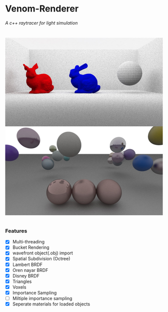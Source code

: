 # Venom-Renderer
###### A c++ raytracer for light simulation
#

<img src="/Venom Renderer/Renders/2Bunny1Ball.jpg"
     alt="Markdown Monster icon"
     style="float: left; margin-right: 10px;" /> 

<img src="/Venom Renderer/Renders/RandomBalls.jpg"
     alt="Markdown Monster icon"
     style="float: left; margin-right: 10px;" /> 

&nbsp;&nbsp;&nbsp;&nbsp;

### Features

- [x] Multi-threading
- [x] Bucket Rendering
- [x] wavefront object(.obj) import
- [x] Spatial Subdivision (Octree)
- [x] Lambert BRDF
- [x] Oren nayar BRDF
- [x] Disney BRDF
- [x] Triangles
- [x] Voxels
- [x] Importance Sampling
- [ ] Miltiple importance sampling
- [x] Seperate materials for loaded objects